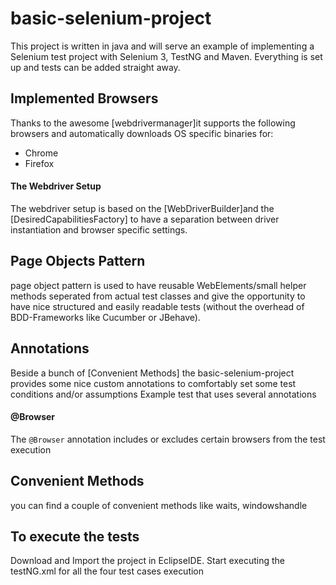 # basic-selenium-project
This project is written in java and will serve an example of implementing a Selenium test project with Selenium 3, TestNG and Maven.
Everything is set up and tests can be added straight away.

## Implemented Browsers
Thanks to the awesome [webdrivermanager]it supports the following browsers and automatically downloads OS specific binaries for:
* Chrome
* Firefox

#### The Webdriver Setup
The webdriver setup is based on the [WebDriverBuilder]and the [DesiredCapabilitiesFactory]
to have a separation between driver instantiation and browser specific settings.

## Page Objects Pattern
page object pattern is used to have reusable WebElements/small helper methods seperated from actual test classes and give the opportunity to have nice structured and easily readable tests (without the overhead of BDD-Frameworks like Cucumber or JBehave).

## Annotations
Beside a bunch of [Convenient Methods] the basic-selenium-project provides some nice custom annotations to comfortably set some test conditions and/or assumptions
Example test that uses several annotations

#### @Browser
The `@Browser` annotation includes or excludes certain browsers from the test execution


## Convenient Methods
you can find a couple of convenient methods like waits, windowshandle

## To execute the tests
Download and Import the project in EclipseIDE. Start executing the testNG.xml for all the four test cases execution
